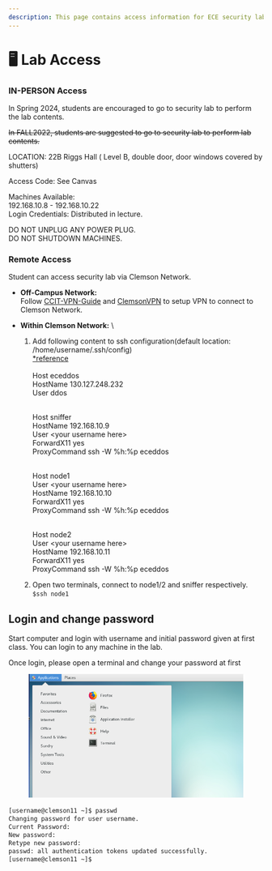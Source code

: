 ```yaml
---
description: This page contains access information for ECE security lab.
---
```


# 🖥 Lab Access

### IN-PERSON Access

In Spring 2024, students are encouraged to go to security lab to perform the lab contents.

~~In FALL2022, students are suggested to go to security lab to perform lab contents.~~

LOCATION: 22B Riggs Hall ( Level B, double door, door windows covered by shutters)

Access Code: See Canvas

Machines Available: \
192.168.10.8 - 192.168.10.22\
Login Credentials: Distributed in lecture.

DO NOT UNPLUG ANY POWER PLUG.\
DO NOT SHUTDOWN MACHINES.

### Remote Access

Student can access security lab via Clemson Network.

* **Off-Campus Network:**\
  Follow [CCIT-VPN-Guide](https://ccit.clemson.edu/services/network-phones-cable/network/vpn/) and [ClemsonVPN](https://cuvpn.clemson.edu) to setup VPN to connect to Clemson Network.
* **Within Clemson Network:** \

  1.  Add following content to ssh configuration(default location: /home/username/.ssh/config)\
      [\*reference](https://www.digitalocean.com/community/tutorials/how-to-configure-custom-connection-options-for-your-ssh-client)\
      \
      Host eceddos\
      &#x20; HostName 130.127.248.232\
      &#x20; User ddos

      \
      Host sniffer\
      &#x20; HostName 192.168.10.9\
      &#x20; User \<your username here>\
      &#x20; ForwardX11 yes\
      &#x20; ProxyCommand ssh -W %h:%p eceddos

      \
      Host node1\
      &#x20; User \<your username here>\
      &#x20; HostName 192.168.10.10\
      &#x20; ForwardX11 yes\
      &#x20; ProxyCommand ssh -W %h:%p eceddos

      \
      Host node2\
      &#x20; User \<your username here>\
      &#x20; HostName 192.168.10.11\
      &#x20; ForwardX11 yes\
      &#x20; ProxyCommand ssh -W %h:%p eceddos
  2. Open two terminals, connect to node1/2 and sniffer respectively. \
     &#x20;`$ssh node1`

## Login and change password

Start computer and login with username and initial password given at first class. You can login to any machine in the lab.

Once login, please open a terminal and change your password at first

<figure><img src=".gitbook/assets/WeChat Screenshot_20180826145052.png" alt=""><figcaption></figcaption></figure>

```
[username@clemson11 ~]$ passwd
Changing password for user username.
Current Password: 
New password: 
Retype new password: 
passwd: all authentication tokens updated successfully.
[username@clemson11 ~]$ 
```

##
